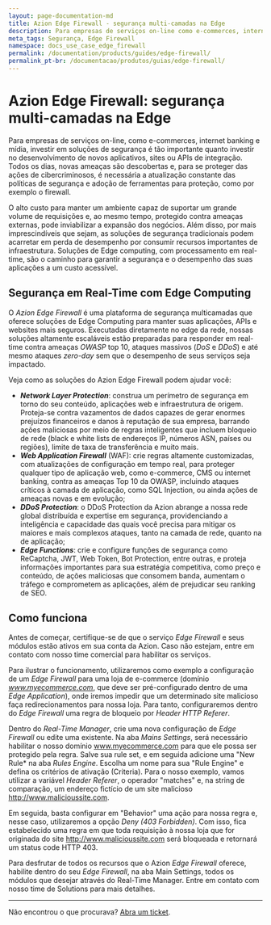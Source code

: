 ```yaml
---
layout: page-documentation-md
title: Azion Edge Firewall - segurança multi-camadas na Edge
description: Para empresas de serviços on-line como e-commerces, internet banking e mídia, investir em soluções de segurança é tão importante quanto investir no desenvolvimento de novos aplicativos, sites ou APIs de integração.
meta_tags: Segurança, Edge Firewall
namespace: docs_use_case_edge_firewall
permalink: /documentation/products/guides/edge-firewall/
permalink_pt-br: /documentacao/produtos/guias/edge-firewall/
---
```


# Azion Edge Firewall: segurança multi-camadas na **Edge**



Para empresas de serviços on-line, como e-commerces, internet banking e mídia, investir em soluções de segurança é tão importante quanto investir no desenvolvimento de novos aplicativos, sites ou APIs de integração. Todos os dias, novas ameaças são descobertas e, para se proteger das ações de cibercriminosos, é necessária a atualização constante das políticas de segurança e adoção de ferramentas para proteção, como por exemplo o firewall.

O alto custo para manter um ambiente capaz de suportar um grande volume de requisições e, ao mesmo tempo, protegido contra ameaças externas, pode inviabilizar a expansão dos negócios. Além disso, por mais imprescindíveis que sejam, as soluções de segurança tradicionais podem acarretar em perda de desempenho por consumir recursos importantes de infraestrutura. Soluções de Edge computing, com processamento em real-time, são o caminho para garantir a segurança e o desempenho das suas aplicações a um custo acessível.

## Segurança em Real-Time com Edge Computing

O _Azion Edge Firewall_ é uma plataforma de segurança multicamadas que oferece soluções de Edge Computing para manter suas aplicações, APIs e websites mais seguros. Executadas diretamente no edge da rede, nossas soluções altamente escaláveis estão preparadas para responder em real-time contra ameaças _OWASP_ top 10, ataques massivos (_DoS_ e _DDoS_) e até mesmo ataques _zero-day_ sem que o desempenho de seus serviços seja impactado.

Veja como as soluções do Azion Edge Firewall podem ajudar você:

* **_Network Layer Protection_**: construa um perímetro de segurança em torno do seu conteúdo, aplicações web e infraestrutura de origem. Proteja-se contra vazamentos de dados capazes de gerar enormes prejuízos financeiros e danos à reputação de sua empresa, barrando ações maliciosas por meio de regras inteligentes que incluem bloqueio de rede (black e white lists de endereços IP, números ASN, países ou regiões), limite de taxa de transferência e muito mais.
* **_Web Application Firewall_** (WAF): crie regras altamente customizadas, com atualizações de configuração em tempo real, para proteger qualquer tipo de aplicação web, como e-commerce, CMS ou internet banking, contra as ameaças Top 10 da OWASP, incluindo ataques críticos à camada de aplicação, como SQL Injection, ou ainda ações de ameaças novas e em evolução;
* **_DDoS Protection_**: o DDoS Protection da Azion abrange a nossa rede global distribuída e expertise em segurança, providenciando a inteligência e capacidade das quais você precisa para mitigar os maiores e mais complexos ataques, tanto na camada de rede, quanto na de aplicação;
* **_Edge Functions_**: crie e configure funções de segurança como ReCaptcha, JWT, Web Token, Bot Protection, entre outras, e proteja informações importantes para sua estratégia competitiva, como preço e conteúdo, de ações maliciosas que consomem banda, aumentam o tráfego e comprometem as aplicações, além de prejudicar seu ranking de SEO.

## Como funciona

Antes de começar, certifique-se de que o serviço _Edge Firewall_ e seus módulos estão ativos em sua conta da Azion. Caso não estejam, entre em contato com nosso time comercial para habilitar os serviços.

Para ilustrar o funcionamento, utilizaremos como exemplo a configuração de um _Edge Firewall_ para uma loja de e-commerce (domínio _www.myecommerce.com_, que deve ser pré-configurado dentro de uma _Edge Application_), onde iremos impedir que um determinado site malicioso faça redirecionamentos para nossa loja. Para tanto, configuraremos dentro do _Edge Firewall_ uma regra de bloqueio por _Header HTTP Referer_.

Dentro do _Real-Time Manager_, crie uma nova configuração de _Edge Firewall_ ou edite uma existente. Na aba _Mains Settings_, será necessário habilitar o nosso domínio www.myecommerce.com para que ele possa ser protegido pela regra. Salve sua rule set, e em seguida adicione uma "New Rule* na aba _Rules Engine_. Escolha um nome para sua "Rule Engine" e defina os critérios de ativação (Criteria). Para o nosso exemplo, vamos utilizar a variável _Header Referer_, o operador "matches" e, na string de comparação, um endereço fictício de um site malicioso http://www.malicioussite.com.

Em seguida, basta configurar em "Behavior" uma ação para nossa regra e, nesse caso, utilizaremos a opção _Deny (403 Forbidden)_. Com isso, fica estabelecido uma regra em que toda requisição à nossa loja que for originada do site http://www.malicioussite.com será bloqueada e retornará um status code HTTP 403.

Para desfrutar de todos os recursos que o Azion _Edge Firewall_ oferece, habilite dentro do seu _Edge Firewall_, na aba Main Settings, todos os módulos que desejar através do Real-Time Manager. Entre em contato com nosso time de Solutions para mais detalhes.

***

Não encontrou o que procurava? [Abra um ticket](https://tickets.azion.com/pt-BR/support/login/).
